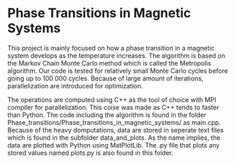# Phase Transitions in Magnetic Systems

This project is mainly focused on how a phase transition in a magnetic system develops as the temperature increases. The algorithm is based on the Markov Chain Monte Carlo method which is called the Metropolis algorithm. Our code is tested for relatively small Monte Carlo cycles before going up to 100 000 cycles. Because of large amount of iterations, parallelization are introduced for optimization.

The operations are computed using C++ as the tool of choice with MPI compiler for parallelization. This coise was made as C++ tends to faster than Python. The code including the algorithm is found in the folder Phase_transitions/Phase_transitions_in_magnetic_systems/ as main.cpp. Because of the heavy domputations, data are stored in seperate text files which is found in the subfolder data_and_plots. As the name implies, the data are plotted with Python using MatPlotLib. The .py file that plots any stored values named plots.py is also found in this folder.
